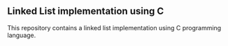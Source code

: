 Linked List implementation using C
----------------------------------

This repository contains a linked list implementation using C programming language.
